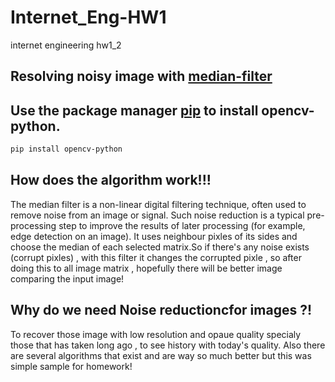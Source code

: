 # Internet_Eng-HW1
internet engineering hw1_2

## Resolving noisy image with  [median-filter](https://en.wikipedia.org/wiki/Median_filter/)
## Use the package manager [pip](https://pip.pypa.io/en/stable/) to install opencv-python.

```bash
pip install opencv-python
```

## How does the algorithm work!!!
The median filter is a non-linear digital filtering technique, often used to remove noise from an image or signal. Such noise reduction is a typical pre-processing step to improve the results of later processing (for example, edge detection on an image).
It uses neighbour pixles of its sides and choose the median of each selected matrix.So if there's any noise exists (corrupt pixles) , with this filter it changes the corrupted pixle , so  after doing this to all image matrix , hopefully there will be better image comparing the input image!


## Why do we need Noise reductioncfor images ?!
To recover those image with low resolution and opaue quality specialy those that has taken long ago , to see history with today's quality. 
Also there are several algorithms that exist and are way so much better but this was simple sample for homework!

